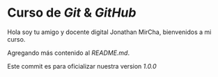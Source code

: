 # Curso de _Git_ & _GitHub_

Hola soy tu amigo y docente digital Jonathan MirCha, bienvenidos a mi curso.

Agregando más contenido al _README.md_.

Este commit es para oficializar nuestra version _1.0.0_
